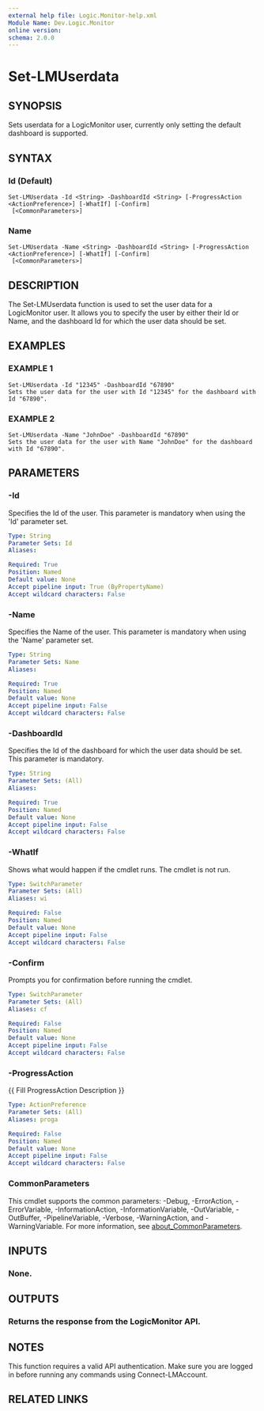 ```yaml
---
external help file: Logic.Monitor-help.xml
Module Name: Dev.Logic.Monitor
online version:
schema: 2.0.0
---
```


# Set-LMUserdata

## SYNOPSIS
Sets userdata for a LogicMonitor user, currently only setting the default dashboard is supported.

## SYNTAX

### Id (Default)
```
Set-LMUserdata -Id <String> -DashboardId <String> [-ProgressAction <ActionPreference>] [-WhatIf] [-Confirm]
 [<CommonParameters>]
```

### Name
```
Set-LMUserdata -Name <String> -DashboardId <String> [-ProgressAction <ActionPreference>] [-WhatIf] [-Confirm]
 [<CommonParameters>]
```

## DESCRIPTION
The Set-LMUserdata function is used to set the user data for a LogicMonitor user.
It allows you to specify the user by either their Id or Name, and the dashboard Id for which the user data should be set.

## EXAMPLES

### EXAMPLE 1
```
Set-LMUserdata -Id "12345" -DashboardId "67890"
Sets the user data for the user with Id "12345" for the dashboard with Id "67890".
```

### EXAMPLE 2
```
Set-LMUserdata -Name "JohnDoe" -DashboardId "67890"
Sets the user data for the user with Name "JohnDoe" for the dashboard with Id "67890".
```

## PARAMETERS

### -Id
Specifies the Id of the user.
This parameter is mandatory when using the 'Id' parameter set.

```yaml
Type: String
Parameter Sets: Id
Aliases:

Required: True
Position: Named
Default value: None
Accept pipeline input: True (ByPropertyName)
Accept wildcard characters: False
```

### -Name
Specifies the Name of the user.
This parameter is mandatory when using the 'Name' parameter set.

```yaml
Type: String
Parameter Sets: Name
Aliases:

Required: True
Position: Named
Default value: None
Accept pipeline input: False
Accept wildcard characters: False
```

### -DashboardId
Specifies the Id of the dashboard for which the user data should be set.
This parameter is mandatory.

```yaml
Type: String
Parameter Sets: (All)
Aliases:

Required: True
Position: Named
Default value: None
Accept pipeline input: False
Accept wildcard characters: False
```

### -WhatIf
Shows what would happen if the cmdlet runs.
The cmdlet is not run.

```yaml
Type: SwitchParameter
Parameter Sets: (All)
Aliases: wi

Required: False
Position: Named
Default value: None
Accept pipeline input: False
Accept wildcard characters: False
```

### -Confirm
Prompts you for confirmation before running the cmdlet.

```yaml
Type: SwitchParameter
Parameter Sets: (All)
Aliases: cf

Required: False
Position: Named
Default value: None
Accept pipeline input: False
Accept wildcard characters: False
```

### -ProgressAction
{{ Fill ProgressAction Description }}

```yaml
Type: ActionPreference
Parameter Sets: (All)
Aliases: proga

Required: False
Position: Named
Default value: None
Accept pipeline input: False
Accept wildcard characters: False
```

### CommonParameters
This cmdlet supports the common parameters: -Debug, -ErrorAction, -ErrorVariable, -InformationAction, -InformationVariable, -OutVariable, -OutBuffer, -PipelineVariable, -Verbose, -WarningAction, and -WarningVariable. For more information, see [about_CommonParameters](http://go.microsoft.com/fwlink/?LinkID=113216).

## INPUTS

### None.
## OUTPUTS

### Returns the response from the LogicMonitor API.
## NOTES
This function requires a valid API authentication.
Make sure you are logged in before running any commands using Connect-LMAccount.

## RELATED LINKS
